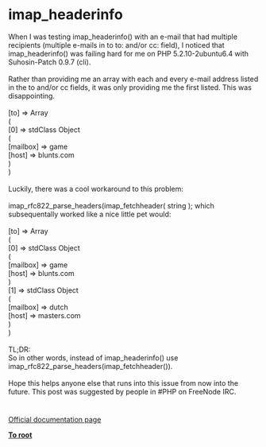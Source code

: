 # imap_headerinfo



When I was testing imap_headerinfo() with an e-mail that had multiple recipients (multiple e-mails in to to: and/or cc: field), I noticed that imap_headerinfo() was failing hard for me on PHP 5.2.10-2ubuntu6.4 with Suhosin-Patch 0.9.7 (cli).<br><br>Rather than providing me an array with each and every e-mail address listed in the to and/or cc fields, it was only providing me the first listed.  This was disappointing.<br><br>   [to] =&gt; Array<br>        (   <br>            [0] =&gt; stdClass Object<br>                (   <br>                    [mailbox] =&gt; game<br>                    [host] =&gt; blunts.com<br>                )<br>        )<br><br>Luckily, there was a cool workaround to this problem:<br><br>imap_rfc822_parse_headers(imap_fetchheader( string ); which subsequentally worked like a nice little pet would:<br><br>   [to] =&gt; Array<br>        (   <br>            [0] =&gt; stdClass Object<br>                (   <br>                    [mailbox] =&gt; game<br>                    [host] =&gt; blunts.com<br>                )<br>            [1] =&gt; stdClass Object<br>                (   <br>                    [mailbox] =&gt; dutch<br>                    [host] =&gt; masters.com<br>                )<br>        )<br><br>TL;DR: <br>So in other words, instead of imap_headerinfo() use imap_rfc822_parse_headers(imap_fetchheader()).<br><br>Hope this helps anyone else that runs into this issue from now into the future.  This post was suggested by people in #PHP on FreeNode IRC.  

#

[Official documentation page](https://www.php.net/manual/en/function.imap-headerinfo.php)

**[To root](/README.md)**